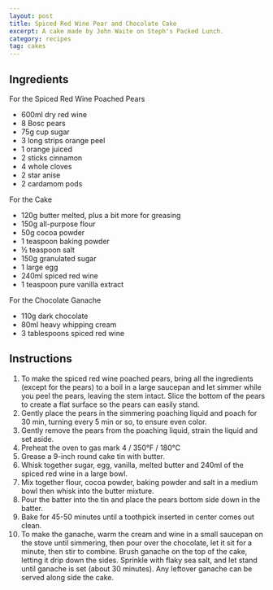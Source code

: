 ```yaml
---
layout: post
title: Spiced Red Wine Pear and Chocolate Cake
excerpt: A cake made by John Waite on Steph's Packed Lunch.
category: recipes
tag: cakes
---
```


Ingredients
-----------

For the Spiced Red Wine Poached Pears

* 600ml dry red wine
* 8 Bosc pears
* 75g cup sugar
* 3 long strips orange peel
* 1 orange juiced
* 2 sticks cinnamon
* 4 whole cloves
* 2 star anise
* 2 cardamom pods

For the Cake

* 120g butter melted, plus a bit more for greasing
* 150g all-purpose flour
* 50g cocoa powder
* 1 teaspoon baking powder
* &frac12; teaspoon salt
* 150g granulated sugar
* 1 large egg
* 240ml spiced red wine
* 1 teaspoon pure vanilla extract

For the Chocolate Ganache

* 110g dark chocolate
* 80ml heavy whipping cream
* 3 tablespoons spiced red wine

Instructions
------------

1. To make the spiced red wine poached pears, bring all the ingredients (except for the pears) to a boil in a large saucepan and let simmer while you peel the pears, leaving the stem intact. Slice the bottom of the pears to create a flat surface so the pears can easily stand.
2. Gently place the pears in the simmering poaching liquid and poach for 30 min, turning every 5 min or so, to ensure even color. 
3. Gently remove the pears from the poaching liquid, strain the liquid and set aside.
4. Preheat the oven to gas mark 4 / 350&deg;F / 180&deg;C
5. Grease a 9-inch round cake tin with butter.
6. Whisk together sugar, egg, vanilla, melted butter and 240ml of the spiced red wine in a large bowl.
7. Mix together flour, cocoa powder, baking powder and salt in a medium bowl then whisk into the butter mixture.
8. Pour the batter into the tin and place the pears bottom side down in the batter.
9. Bake for 45-50 minutes until a toothpick inserted in center comes out clean.
10. To make the ganache, warm the cream and wine in a small saucepan on the stove until simmering, then pour over the chocolate, let it sit for a minute, then stir to combine. Brush ganache on the top of the cake, letting it drip down the sides. Sprinkle with flaky sea salt, and let stand until ganache is set (about 30 minutes). Any leftover ganache can be served along side the cake.
